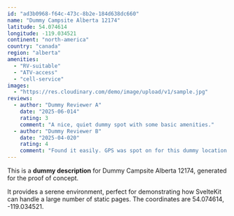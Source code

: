 ```yaml
---
id: "ad3b0968-f64c-473c-8b2e-184d638dc660"
name: "Dummy Campsite Alberta 12174"
latitude: 54.074614
longitude: -119.034521
continent: "north-america"
country: "canada"
region: "alberta"
amenities:
  - "RV-suitable"
  - "ATV-access"
  - "cell-service"
images:
  - "https://res.cloudinary.com/demo/image/upload/v1/sample.jpg"
reviews:
  - author: "Dummy Reviewer A"
    date: "2025-06-014"
    rating: 3
    comment: "A nice, quiet dummy spot with some basic amenities."
  - author: "Dummy Reviewer B"
    date: "2025-04-020"
    rating: 4
    comment: "Found it easily. GPS was spot on for this dummy location."
---
```


This is a **dummy description** for Dummy Campsite Alberta 12174, generated for the proof of concept.

It provides a serene environment, perfect for demonstrating how SvelteKit can handle a large number of static pages. The coordinates are 54.074614, -119.034521.

